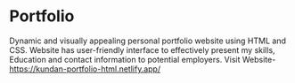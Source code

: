 # Portfolio
Dynamic and visually appealing personal portfolio website using HTML and CSS. Website has user-friendly interface to effectively present my skills, Education and contact information to potential employers. Visit Website- https://kundan-portfolio-html.netlify.app/

